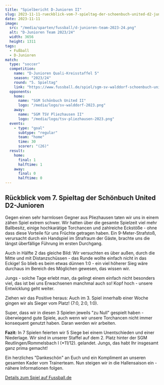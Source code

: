 ```yaml
---
title: "Spielbericht D-Junioren II"
slug: 2023-11-11-rueckblick-vom-7-spieltag-der-schoenbuch-united-d2-junioren
date: 2023-11-11
image:
  src: "/media/sparten/fussball/d-junioren-team-2023-24.png"
  alt: "D-Junioren Team 2023/24"
  width: 3656
  height: 1311
tags:
  - Fußball
  - D-Junioren
match:
  type: "soccer"
  competition:
    name: "D-Junioren Quali-Kreisstaffel 5"
    season: "2023/24"
    round: "5. Spieltag"
    link: "https://www.fussball.de/spiel/sgm-sv-walddorf-schoenbuch-united-ii-sgm-tsv-pliezhausen-ii/-/spiel/02MSOAS7DG000000VS5489B4VV7JEO4N#!/"
  opponents:
    home:
      name: "SGM Schönbuch United II"
      logo: "/media/logo/sv-walddorf-2023.png"
    away:
      name: "SGM TSV Pliezhausen II"
      logo: "/media/logo/tsv-pliezhausen-2023.png"
  events:
    - type: "goal"
      subtype: "regular"
      team: "home"
      time: 30
      scorer: "(26)"
  result:
    home:
      final: 1
      halftime: 1
    away:
      final: 0
      halftime: 0
---
```

## Rückblick vom 7. Spieltag der Schönbuch United D2-Junioren

Gegen einen sehr harmlosen Gegner aus Pliezhausen taten wir uns in einem zähen Spiel extrem schwer. Wir hatten über die gesamte Spielzeit viel mehr Ballbesitz, einige hochkarätige Torchancen und zahlreiche Eckstöße - ohne dass diese Vorteile für uns Früchte getragen haben. Ein 9-Meter-Strafstoß, verursacht durch ein Handspiel im Strafraum der Gäste, brachte uns die längst überfällige Führung im ersten Durchgang.

Auch in Hälfte 2 das gleiche Bild: Wir versuchten es über außen, durch die Mitte und mit Distanzschüssen - das Runde wollte einfach nicht in das Eckige! So blieb es beim etwas dünnen 1:0 - ein viel höherer Sieg wäre durchaus im Bereich des Möglichen gewesen, das wissen wir.

Jungs - solche Tage erlebt man, da gelingt einem einfach nicht besonders viel, das ist bei uns Erwachsenen manchmal auch so! Kopf hoch - unsere Entwicklung geht weiter.

Ziehen wir das Positive heraus: Auch im 3. Spiel innerhalb einer Woche gingen wir als Sieger vom Platz! (7:0, 2:0, 1:0).

Super, dass wir in diesen 3 Spielen jeweils "zu Null" gespielt haben - überwiegend gute Spiele, auch wenn wir unsere Torchancen nicht immer konsequent genutzt haben. Daran werden wir arbeiten.

**Fazit:** In 7 Spielen feierten wir 5 Siege bei einem Unentschieden und einer Niederlage.
Wir sind in unserer Staffel auf dem 2. Platz hinter der SGM Reutlingen/Rommelsbach I (*11/12).
gelandet. Jungs, das habt Ihr insgesamt ganz prima gemacht!

Ein herzliches "Dankeschön" an Euch und ein Kompliment an unseren gesamten Kader vom Trainerteam.
Nun steigen wir in die Hallensaison ein - nähere Informationen folgen.

[Details zum Spiel auf Fussball.de](https://www.fussball.de/spiel/sgm-sv-walddorf-schoenbuch-united-ii-sgm-tsv-pliezhausen-ii/-/spiel/02MSOAS7DG000000VS5489B4VV7JEO4N#!/)
